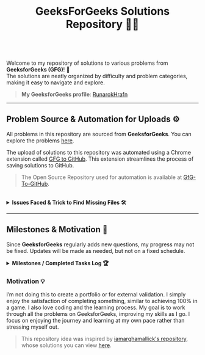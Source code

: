 <!-- <img src="https://raw.githubusercontent.com/Runarok/GeeksForGeeks-solutions/main/Assets/GFG_NO_Background.png" alt="Runarok Logo" width="60" style="vertical-align: middle; padding-right: 10px;"> -->

<header style="text-align: center; padding: 20px;">
    <h1 style="display: inline; vertical-align: middle;">GeeksForGeeks Solutions Repository 🧑‍💻</h1>
</header>

Welcome to my repository of solutions to various problems from **GeeksforGeeks (GFG)**! 🎉  
The solutions are neatly organized by difficulty and problem categories, making it easy to navigate and explore. 

> **My GeeksforGeeks profile**: [RunarokHrafn](https://www.geeksforgeeks.org/user/runarokhrafn/) 

---

## Problem Source & Automation for Uploads ⚙️

All problems in this repository are sourced from **GeeksforGeeks**. You can explore the problems [here](https://www.geeksforgeeks.org/explore?page=1&sortBy=difficulty).

The upload of solutions to this repository was automated using a Chrome extension called [GFG to GitHub](https://chromewebstore.google.com/detail/gfg-to-github/gojabhkegjnlnklkkpkglaembhlknkgk). This extension streamlines the process of saving solutions to GitHub.

> The Open Source Repository used for automation is available at [GfG-To-GitHub](https://github.com/AtharvaNanavate/GfG-To-GitHub).

<br>

<details>
    <summary><strong>Issues Faced & Trick to Find Missing Files 🛠️</strong></summary><br>

During the automation process, I encountered an issue where the browser tab was closed too soon after solving a problem. As a result, only the `README.md` file was created for some problems, but the corresponding code files were missing. 

### How I Identified Missing Files:
1. **Go to the repository directory**: Navigate to [GeeksForGeeks-solutions](https://github.com/Runarok/GeeksForGeeks-solutions).
2. **Modify the URL**: Change `hub` to `ingest` in the URL: [gitingest.com/Runarok/GeeksForGeeks-solutions](https://gitingest.com/Runarok/GeeksForGeeks-solutions).
3. **Manually check directory structure**: Identify missing code files by excluding markdown files (`*md`).
4. **Alternatively, ask ChatGPT**: Paste the directory structure here, and I can help identify missing code files.

### Steps to Recover Missing Code:
1. **Search browser history** (CTRL + H): Look for the problem folder name (e.g., "Array Search").
2. If history was cleared, visit [GeeksforGeeks Explore](https://www.geeksforgeeks.org/explore?page=1&sortBy=difficulty) to search for the respective problem.
3. **Copy the code**: Go to the problem's page, copy the code, and manually upload it to the appropriate file in the respective folder.

> ### Example Directory Structure:
<pre>
└── Runarok-GeeksForGeeks-solutions/
    └── Difficulty: Basic/
        ├── Array Search/
        │   └── README.md
        └── Array Subset/
            ├── README.md
            └── array-subset.py
</pre>

In this example:
- If the `array-search.py` file is missing, go to the GeeksforGeeks page for "Array Search", copy the code, and manually upload it to the `array-search.py` file in the `Array Search/` directory.

</details>

---

## Milestones & Motivation 🚀

Since **GeeksforGeeks** regularly adds new questions, my progress may not be fixed. Updates will be made as needed, but not on a fixed schedule.

<details>
    <summary><strong>Milestones / Completed Tasks Log 🏆</strong></summary><br>

<table align=center>
  <thead>
    <tr>
      <th>Date</th>
      <th>Day</th>
      <th>Topic / Category / Difficulty</th>
    </tr>
  </thead>
  <tbody>      
    <tr>
      <td>24 JAN 2025</td>
      <td>Friday</td>
      <td><a href="https://www.geeksforgeeks.org/explore?page=1&company=Google&sortBy=accuracy">Google</a> tagged problems.</td>
    </tr>
    <tr>
      <td colspan="3" style="text-align:center; font-weight: bold;">
        <em>Completed remaining problems from tags and sheets that were partially solved so far.</em>
      </td>
    </tr>
    <tr>
      <td>30 JAN 2025</td>
      <td>Thursday</td>
      <td><a href="https://www.geeksforgeeks.org/explore?page=1&difficulty=Hard&sortBy=accuracy">Hard Difficulty</a> tagged problems.</td>
    </tr>
    <tr>
      <td>31 JAN 2025</td>
      <td>Friday</td>
      <td><a href="https://www.geeksforgeeks.org/explore?page=1&category=Linked%20List&sortBy=accuracy">Linked List</a> tagged problems.</td>
    </tr>
    <tr>
      <td>01 FEB 2025</td>
      <td>Saturday</td>
      <td><a href="https://www.geeksforgeeks.org/explore?page=1&sprint=a663236c31453b969852f9ea22507634&sortBy=accuracy&sprint_name=SDE%20Sheet">SDE Sheet</a> and <a href="https://www.geeksforgeeks.org/explore?page=1&sprint=ca8ae412173dbd8346c26a0295d098fd&sortBy=accuracy&sprint_name=Beginner%27s%20DSA%20Sheet">Beginner's DSA Sheet</a>.</td>
    </tr>
    <tr>
      <td>02 FEB 2025</td>
      <td>Sunday</td>
      <td><a href="https://www.geeksforgeeks.org/explore?page=1&company=Adobe&sortBy=accuracy">Adobe</a> tagged problems.</td>
    </tr>
    <tr>
      <td>03 FEB 2025</td>
      <td>Monday</td>
      <td><a href="https://www.geeksforgeeks.org/explore?page=1&company=Flipkart&sortBy=accuracy">Flipkart</a> tagged problems.</td>
    </tr>
    <tr>
      <td>04 FEB 2025</td>
      <td>Tuesday</td>
      <td><a href="https://www.geeksforgeeks.org/explore?page=1&company=Samsung&sortBy=accuracy">Samsung</a> and <a href="https://www.geeksforgeeks.org/explore?page=1&category=Tree&sortBy=accuracy">Tree</a> tagged problems.</td>
    </tr>
    <tr>
      <td>05 FEB 2025</td>
      <td>Wednesday</td>
      <td><a href="https://www.geeksforgeeks.org/explore?page=1&category=Graph&sortBy=accuracy">Graph</a> and <a href="https://www.geeksforgeeks.org/explore?page=1&category=two-pointer-algorithm&sortBy=accuracy">Two-pointer Algorithm</a> tagged problems.</td>
    </tr>
    <tr>
      <td>06 FEB 2025</td>
      <td>Thursday</td>
      <td><a href="https://www.geeksforgeeks.org/explore?page=1&category=Stack&sortBy=accuracy">Stack</a> and <a href="https://www.geeksforgeeks.org/explore?page=1&category=Binary%20Search&sortBy=accuracy">Binary Search</a> tagged problems.</td>
    </tr>
    <tr>
      <td>07 FEB 2025</td>
      <td>Friday</td>
      <td><a href="https://www.geeksforgeeks.org/explore?page=1&category=Matrix&sortBy=accuracy">Matrix</a> tagged problems.</td>
    </tr>
    <tr>
      <td>08 FEB 2025</td>
      <td>Saturday</td>
      <td><a href="https://www.geeksforgeeks.org/explore?page=1&sprint=94ade6723438d94ecf0c00c3937dad55&sortBy=accuracy&sprint_name=Love%20Babbar%20Sheet">Love Babbar Sheet</a>.</td>
    </tr>
    <tr>
      <td>09 FEB 2025</td>
      <td>Sunday</td>
      <td><a href="https://www.geeksforgeeks.org/explore?page=1&company=Accolite&sortBy=accuracy">Accolite</a> tagged problems.</td>
    </tr>
    <tr>
      <td colspan="3" style="text-align:center; font-weight: bold;">
        <em>Free time ended here, so I began solving problems from here onwards.</em>
      </td>
    </tr>
    <tr>
      <td>22 FEB 2025</td>
      <td>Saturday</td>
      <td><a href="https://www.geeksforgeeks.org/explore?page=1&difficulty=Basic&sortBy=accuracy">Basic Difficulty</a> tagged problems.</td>
    </tr> 
<tr>
  <td>27 FEB 2024</td>
  <td>Thursday</td>
  <td>
    <a href="https://www.geeksforgeeks.org/explore?page=1&company=Microsoft&sortBy=accuracy">Microsoft</a> and
    <a href="https://www.geeksforgeeks.org/explore?page=1&company=Amazon&sortBy=accuracy">Amazon</a> tagged problems.
  </td>
</tr>
<tr>
  <td>28 FEB 2024</td>
  <td>Thursday</td>
  <td>
    <a href="https://www.geeksforgeeks.org/explore?page=1&category=Strings&sortBy=accuracy">Strings</a> and
    <a href="https://www.geeksforgeeks.org/explore?page=1&category=Arrays&sortBy=accuracy">Arrays</a> tagged problems.
  </td>
</tr>
  </tbody>
</table>

</details>

### Motivation 💡  
I’m not doing this to create a portfolio or for external validation. I simply enjoy the satisfaction of completing something, similar to achieving 100% in a game. I also love coding and the learning process. My goal is to work through all the problems on GeeksforGeeks, improving my skills as I go. I focus on enjoying the journey and learning at my own pace rather than stressing myself out.

> This repository idea was inspired by [iamarghamallick's repository](https://github.com/iamarghamallick), whose solutions you can view [here](https://github.com/iamarghamallick/GeeksforGeeks-Solutions/tree/main).
